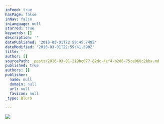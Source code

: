 ```yaml
---
inFeed: true
hasPage: false
inNav: false
inLanguage: null
starred: true
keywords: []
description: ''
datePublished: '2016-03-01T22:59:45.749Z'
dateModified: '2016-03-01T22:59:41.598Z'
title: ''
author: []
sourcePath: _posts/2016-03-01-219bc077-82dc-4cf4-b2d6-75ce060c2bba.md
published: true
authors: []
publisher:
  name: null
  domain: null
  url: null
  favicon: null
_type: Blurb

---
```

![](https://the-grid-user-content.s3-us-west-2.amazonaws.com/01e5c94d-2d1e-46ea-8769-94c1ca31d6d7.jpg)